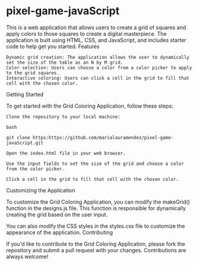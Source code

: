 # pixel-game-javaScript
This is a web application that allows users to create a grid of squares and apply colors to those squares to create a digital masterpiece. The application is built using HTML, CSS, and JavaScript, and includes starter code to help get you started.
Features

    Dynamic grid creation: The application allows the user to dynamically set the size of the table as an N by M grid.
    Color selection: Users can choose a color from a color picker to apply to the grid squares.
    Interactive coloring: Users can click a cell in the grid to fill that cell with the chosen color.

Getting Started

To get started with the Grid Coloring Application, follow these steps:

    Clone the repository to your local machine:

    bash

    git clone https:https://github.com/marialauramendez/pixel-game-javaScript.git

    Open the index.html file in your web browser.

    Use the input fields to set the size of the grid and choose a color from the color picker.

    Click a cell in the grid to fill that cell with the chosen color.

Customizing the Application

To customize the Grid Coloring Application, you can modify the makeGrid() function in the designs.js file. This function is responsible for dynamically creating the grid based on the user input.

You can also modify the CSS styles in the styles.css file to customize the appearance of the application.
Contributing

If you'd like to contribute to the Grid Coloring Application, please fork the repository and submit a pull request with your changes. Contributions are always welcome!

